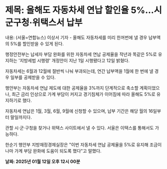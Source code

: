 # **제목: 올해도 자동차세 연납 할인율 5%…시군구청·위택스서 납부**

  내용: (서울=연합뉴스) 이상서 기자 - 올해도 자동차세를 미리 한꺼번에 낼 경우 납부액의 5%를 할인받을 수 있게 된다.  

행정안전부는 납세자 부담 완화를 위한 자동차세 연납 공제율을 작년과 똑같은 5%로 유지하는 '지방세법 시행령' 개정안이 지난 1일 시행됐다고 12일 밝혔다.  

자동차세는 6월과 12월에 절반씩 나눠 부과되는데, 연간 납부액을 1월에 한 번에 낼 경우 일부를 공제받을 수 있다.  

행안부는 자동차세 연납 제도에 대한 공제율을 3%까지 단계적으로 축소할 계획이었으나, 최근 금리 인상으로 가계 부담이 커지고 경기침체가 이어짐에 따라 올해도 5%로 유지하기로 했다.  

자동차세 연납은 1월, 3월, 6월, 9월에 신청할 수 있으며, 납부 기간은 해당 월의 16일부터 말일까지다.  

관할 시·군·구청을 찾거나 위택스 사이트에서 낼 수 있다. 서울은 이택스를 통해서도 가능하다.  

한순기 행안부 지방재정경제실장은 "이번 자동차세 연납 공제율을 5%로 유지해 조금이나마 가계 부담 완화에 도움이 되도록 했다"고 말했다.

  **날짜: 2025년 01월 12일 오후 12시 00분**